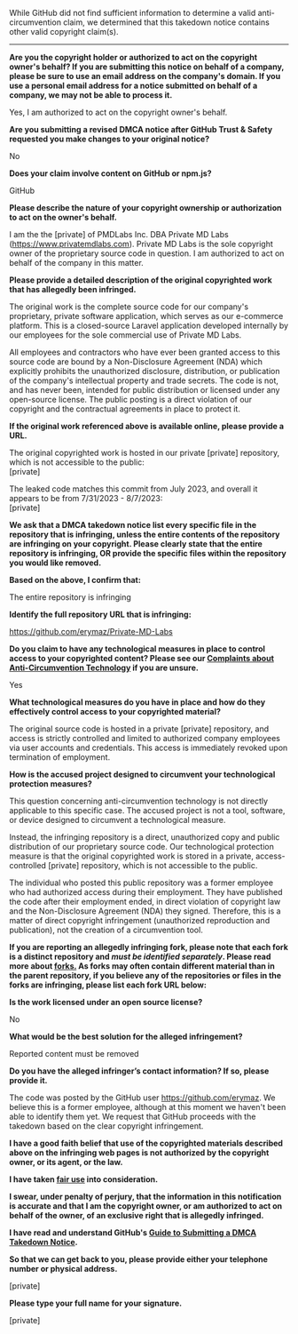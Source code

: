 While GitHub did not find sufficient information to determine a valid anti-circumvention claim, we determined that this takedown notice contains other valid copyright claim(s).

---

**Are you the copyright holder or authorized to act on the copyright owner's behalf? If you are submitting this notice on behalf of a company, please be sure to use an email address on the company's domain. If you use a personal email address for a notice submitted on behalf of a company, we may not be able to process it.**

Yes, I am authorized to act on the copyright owner's behalf.

**Are you submitting a revised DMCA notice after GitHub Trust & Safety requested you make changes to your original notice?**

No

**Does your claim involve content on GitHub or npm.js?**

GitHub

**Please describe the nature of your copyright ownership or authorization to act on the owner's behalf.**

I am the the [private] of PMDLabs Inc. DBA Private MD Labs (https://www.privatemdlabs.com). Private MD Labs is the sole copyright owner of the proprietary source code in question. I am authorized to act on behalf of the company in this matter.

**Please provide a detailed description of the original copyrighted work that has allegedly been infringed.**

The original work is the complete source code for our company's proprietary, private software application, which serves as our e-commerce platform. This is a closed-source Laravel application developed internally by our employees for the sole commercial use of Private MD Labs.

All employees and contractors who have ever been granted access to this source code are bound by a Non-Disclosure Agreement (NDA) which explicitly prohibits the unauthorized disclosure, distribution, or publication of the company's intellectual property and trade secrets. The code is not, and has never been, intended for public distribution or licensed under any open-source license. The public posting is a direct violation of our copyright and the contractual agreements in place to protect it.

**If the original work referenced above is available online, please provide a URL.**

The original copyrighted work is hosted in our private [private] repository, which is not accessible to the public:  
[private]

The leaked code matches this commit from July 2023, and overall it appears to be from 7/31/2023 - 8/7/2023:  
[private]

**We ask that a DMCA takedown notice list every specific file in the repository that is infringing, unless the entire contents of the repository are infringing on your copyright. Please clearly state that the entire repository is infringing, OR provide the specific files within the repository you would like removed.**

**Based on the above, I confirm that:**

The entire repository is infringing

**Identify the full repository URL that is infringing:**

https://github.com/erymaz/Private-MD-Labs

**Do you claim to have any technological measures in place to control access to your copyrighted content? Please see our <a href="https://docs.github.com/articles/guide-to-submitting-a-dmca-takedown-notice#complaints-about-anti-circumvention-technology">Complaints about Anti-Circumvention Technology</a> if you are unsure.**

Yes

**What technological measures do you have in place and how do they effectively control access to your copyrighted material?**

The original source code is hosted in a private [private] repository, and access is strictly controlled and limited to authorized company employees via user accounts and credentials. This access is immediately revoked upon termination of employment.

**How is the accused project designed to circumvent your technological protection measures?**

This question concerning anti-circumvention technology is not directly applicable to this specific case. The accused project is not a tool, software, or device designed to circumvent a technological measure.

Instead, the infringing repository is a direct, unauthorized copy and public distribution of our proprietary source code. Our technological protection measure is that the original copyrighted work is stored in a private, access-controlled [private] repository, which is not accessible to the public.

The individual who posted this public repository was a former employee who had authorized access during their employment. They have published the code after their employment ended, in direct violation of copyright law and the Non-Disclosure Agreement (NDA) they signed. Therefore, this is a matter of direct copyright infringement (unauthorized reproduction and publication), not the creation of a circumvention tool.

**If you are reporting an allegedly infringing fork, please note that each fork is a distinct repository and <i>must be identified separately</i>. Please read more about <a href="https://docs.github.com/articles/dmca-takedown-policy#b-what-about-forks-or-whats-a-fork">forks.</a> As forks may often contain different material than in the parent repository, if you believe any of the repositories or files in the forks are infringing, please list each fork URL below:**

**Is the work licensed under an open source license?**

No

**What would be the best solution for the alleged infringement?**

Reported content must be removed

**Do you have the alleged infringer’s contact information? If so, please provide it.**

The code was posted by the GitHub user https://github.com/erymaz. We believe this is a former employee, although at this moment we haven't been able to identify them yet. We request that GitHub proceeds with the takedown based on the clear copyright infringement.

**I have a good faith belief that use of the copyrighted materials described above on the infringing web pages is not authorized by the copyright owner, or its agent, or the law.**

**I have taken <a href="https://www.lumendatabase.org/topics/22">fair use</a> into consideration.**

**I swear, under penalty of perjury, that the information in this notification is accurate and that I am the copyright owner, or am authorized to act on behalf of the owner, of an exclusive right that is allegedly infringed.**

**I have read and understand GitHub's <a href="https://docs.github.com/articles/guide-to-submitting-a-dmca-takedown-notice/">Guide to Submitting a DMCA Takedown Notice</a>.**

**So that we can get back to you, please provide either your telephone number or physical address.**

[private]

**Please type your full name for your signature.**

[private]
